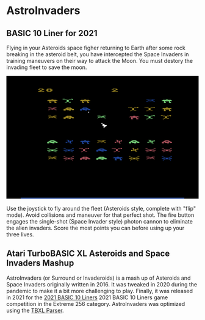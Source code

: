 # AstroInvaders
## BASIC 10 Liner for 2021

Flying in your Asteroids space figher returning to Earth after some rock breaking in the asteroid belt, you have intercepted the Space Invaders in training maneuvers on their way to attack the Moon. You must destory the invading fleet to save the moon. 

![Screen Capture](https://github.com/jeffpiep/astro-invaders/blob/master/submission/astroinvaders.png?raw=true)

Use the joystick to fly around the fleet (Asteroids style, complete with "flip" mode). Avoid collisions and maneuver for that perfect shot. The fire button engages the single-shot (Space Invader style) photon cannon to eliminate the alien invaders. Score the most points you can before using up your three lives.

## Atari TurboBASIC XL Asteroids and Space Invaders Mashup

AstroInvaders (or Surround or Invaderoids) is a mash up of Asteroids and Space Invaders originally written in 2016. It was tweaked in 2020 during the pandemic to make it a bit more challenging to play. Finally, it was released in 2021 for the [2021 BASIC 10 Liners](https://gkanold.wixsite.com/homeputerium/rules2021) 2021 BASIC 10 Liners game competition in the Extreme 256 category. AstroInvaders was optimized using the [TBXL Parser](https://github.com/dmsc/tbxl-parser). 



